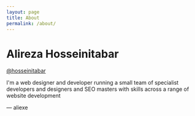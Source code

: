 ```yaml
---
layout: page
title: About
permalink: /about/
---
```


Alireza Hosseinitabar
=====================

[@hosseinitabar](https://github.com/hosseinitabar)

I'm a web designer and developer running a small team of specialist developers and designers and SEO masters with skills across a range of website development

— aliexe
